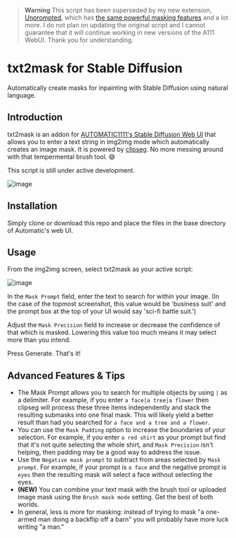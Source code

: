 > **Warning**
> This script has been superseded by my new extension, [Unprompted](https://github.com/ThereforeGames/unprompted), which has [the same powerful masking features](https://github.com/ThereforeGames/unprompted/blob/main/docs/MANUAL.md#txt2mask) and a lot more. I do not plan on updating the original script and I cannot guarantee that it will continue working in new versions of the A111 WebUI. Thank you for understanding.

# txt2mask for Stable Diffusion
Automatically create masks for inpainting with Stable Diffusion using natural language.

## Introduction

txt2mask is an addon for [AUTOMATIC1111's Stable Diffusion Web UI](https://github.com/AUTOMATIC1111/stable-diffusion-webui) that allows you to enter a text string in img2img mode which automatically creates an image mask. It is powered by [clipseg](https://github.com/timojl/clipseg). No more messing around with that tempermental brush tool. 😅

This script is still under active development.

![image](https://user-images.githubusercontent.com/95403634/190878562-d020887c-ccb0-411c-ab37-38e2115552eb.png)

## Installation

Simply clone or download this repo and place the files in the base directory of Automatic's web UI.

## Usage

From the img2img screen, select txt2mask as your active script:

![image](https://user-images.githubusercontent.com/95403634/190878234-43134aff-0843-4caf-a0ea-146d6e1891dc.png)

In the `Mask Prompt` field, enter the text to search for within your image. (In the case of the topmost screenshot, this value would be 'business suit' and the prompt box at the top of your UI would say 'sci-fi battle suit.')

Adjust the `Mask Precision` field to increase or decrease the confidence of that which is masked. Lowering this value too much means it may select more than you intend.

Press Generate. That's it!

## Advanced Features & Tips

- The Mask Prompt allows you to search for multiple objects by using `|` as a delimiter. For example, if you enter `a face|a tree|a flower` then clipseg will process these three items independently and stack the resulting submasks into one final mask. This will likely yield a better result than had you searched for `a face and a tree and a flower`.
- You can use the `Mask Padding` option to increase the boundaries of your selection. For example, if you enter `a red shirt` as your prompt but find that it's not quite selecting the whole shirt, and `Mask Precision` isn't helping, then padding may be a good way to address the issue.
- Use the `Negative mask prompt` to subtract from areas selected by `Mask prompt`. For example, if your prompt is `a face` and the negative prompt is `eyes` then the resulting mask will select a face without selecting the eyes.
- **(NEW)** You can combine your text mask with the brush tool or uploaded image mask using the `Brush mask mode` setting. Get the best of both worlds.
-  In general, less is more for masking: instead of trying to mask "a one-armed man doing a backflip off a barn" you will probably have more luck writing "a man."